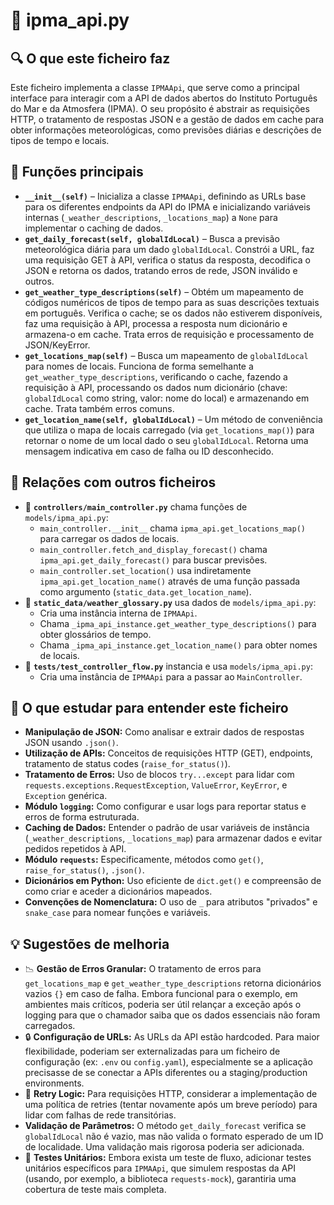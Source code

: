 # 📄 ipma_api.py

## 🔍 O que este ficheiro faz
Este ficheiro implementa a classe `IPMAApi`, que serve como a principal interface para interagir com a API de dados abertos do Instituto Português do Mar e da Atmosfera (IPMA). O seu propósito é abstrair as requisições HTTP, o tratamento de respostas JSON e a gestão de dados em cache para obter informações meteorológicas, como previsões diárias e descrições de tipos de tempo e locais.

## 🧠 Funções principais

- **`__init__(self)`** – Inicializa a classe `IPMAApi`, definindo as URLs base para os diferentes endpoints da API do IPMA e inicializando variáveis internas (`_weather_descriptions`, `_locations_map`) a `None` para implementar o caching de dados.
- **`get_daily_forecast(self, globalIdLocal)`** – Busca a previsão meteorológica diária para um dado `globalIdLocal`. Constrói a URL, faz uma requisição GET à API, verifica o status da resposta, decodifica o JSON e retorna os dados, tratando erros de rede, JSON inválido e outros.
- **`get_weather_type_descriptions(self)`** – Obtém um mapeamento de códigos numéricos de tipos de tempo para as suas descrições textuais em português. Verifica o cache; se os dados não estiverem disponíveis, faz uma requisição à API, processa a resposta num dicionário e armazena-o em cache. Trata erros de requisição e processamento de JSON/KeyError.
- **`get_locations_map(self)`** – Busca um mapeamento de `globalIdLocal` para nomes de locais. Funciona de forma semelhante a `get_weather_type_descriptions`, verificando o cache, fazendo a requisição à API, processando os dados num dicionário (chave: `globalIdLocal` como string, valor: nome do local) e armazenando em cache. Trata também erros comuns.
- **`get_location_name(self, globalIdLocal)`** – Um método de conveniência que utiliza o mapa de locais carregado (via `get_locations_map()`) para retornar o nome de um local dado o seu `globalIdLocal`. Retorna uma mensagem indicativa em caso de falha ou ID desconhecido.

## 🔁 Relações com outros ficheiros

- 📁 **`controllers/main_controller.py`** chama funções de `models/ipma_api.py`:
    - `main_controller.__init__` chama `ipma_api.get_locations_map()` para carregar os dados de locais.
    - `main_controller.fetch_and_display_forecast()` chama `ipma_api.get_daily_forecast()` para buscar previsões.
    - `main_controller.set_location()` usa indiretamente `ipma_api.get_location_name()` através de uma função passada como argumento (`static_data.get_location_name`).
- 📁 **`static_data/weather_glossary.py`** usa dados de `models/ipma_api.py`:
    - Cria uma instância interna de `IPMAApi`.
    - Chama `_ipma_api_instance.get_weather_type_descriptions()` para obter glossários de tempo.
    - Chama `_ipma_api_instance.get_location_name()` para obter nomes de locais.
- 📁 **`tests/test_controller_flow.py`** instancia e usa `models/ipma_api.py`:
    - Cria uma instância de `IPMAApi` para a passar ao `MainController`.

## 📌 O que estudar para entender este ficheiro

- **Manipulação de JSON:** Como analisar e extrair dados de respostas JSON usando `.json()`.
- **Utilização de APIs:** Conceitos de requisições HTTP (GET), endpoints, tratamento de status codes (`raise_for_status()`).
- **Tratamento de Erros:** Uso de blocos `try...except` para lidar com `requests.exceptions.RequestException`, `ValueError`, `KeyError`, e `Exception` genérica.
- **Módulo `logging`:** Como configurar e usar logs para reportar status e erros de forma estruturada.
- **Caching de Dados:** Entender o padrão de usar variáveis de instância (`_weather_descriptions`, `_locations_map`) para armazenar dados e evitar pedidos repetidos à API.
-   **Módulo `requests`:** Especificamente, métodos como `get()`, `raise_for_status()`, `.json()`.
-   **Dicionários em Python:** Uso eficiente de `dict.get()` e compreensão de como criar e aceder a dicionários mapeados.
-   **Convenções de Nomenclatura:** O uso de `_` para atributos "privados" e `snake_case` para nomear funções e variáveis.

## 💡 Sugestões de melhoria

- 📉 **Gestão de Erros Granular:** O tratamento de erros para `get_locations_map` e `get_weather_type_descriptions` retorna dicionários vazios `{}` em caso de falha. Embora funcional para o exemplo, em ambientes mais críticos, poderia ser útil relançar a exceção após o logging para que o chamador saiba que os dados essenciais não foram carregados.
- 🔒 **Configuração de URLs:** As URLs da API estão hardcoded. Para maior flexibilidade, poderiam ser externalizadas para um ficheiro de configuração (ex: `.env` ou `config.yaml`), especialmente se a aplicação precisasse de se conectar a APIs diferentes ou a staging/production environments.
- 🔄 **Retry Logic:** Para requisições HTTP, considerar a implementação de uma política de retries (tentar novamente após um breve período) para lidar com falhas de rede transitórias.
- **Validação de Parâmetros:** O método `get_daily_forecast` verifica se `globalIdLocal` não é vazio, mas não valida o formato esperado de um ID de localidade. Uma validação mais rigorosa poderia ser adicionada.
- 🧪 **Testes Unitários:** Embora exista um teste de fluxo, adicionar testes unitários específicos para `IPMAApi`, que simulem respostas da API (usando, por exemplo, a biblioteca `requests-mock`), garantiria uma cobertura de teste mais completa.